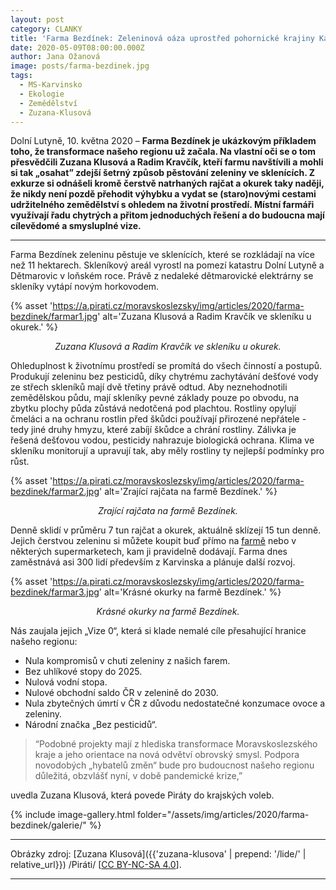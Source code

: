 ```yaml
---
layout: post
category: CLANKY
title: 'Farma Bezdínek: Zeleninová oáza uprostřed pohornické krajiny Karvinska'
date: 2020-05-09T08:00:00.000Z
author: Jana Ožanová
image: posts/farma-bezdinek.jpg
tags:
  - MS-Karvinsko
  - Ekologie
  - Zemědělství
  - Zuzana-Klusová
---
```


Dolní Lutyně, 10. května 2020 – **Farma Bezdínek je ukázkovým příkladem toho, že transformace našeho regionu už začala. Na vlastní oči se o tom přesvědčili Zuzana Klusová a Radim Kravčík, kteří farmu navštívili a mohli si tak „osahat” zdejší šetrný způsob pěstování zeleniny ve sklenících. Z exkurze si odnášeli kromě čerstvě natrhaných rajčat a okurek taky naději, že nikdy není pozdě přehodit výhybku a vydat se (staro)novými cestami udržitelného zemědělství s ohledem na životní prostředí. Místní farmáři využívají řadu chytrých a přitom jednoduchých řešení a do budoucna mají cílevědomé a smysluplné vize.**

<hr />

Farma Bezdínek zeleninu pěstuje ve sklenících, které se rozkládají na více než 11 hektarech. Skleníkový areál vyrostl na pomezí katastru Dolní Lutyně a Dětmarovic v loňském roce. Právě z nedaleké dětmarovické elektrárny se skleníky vytápí novým horkovodem.

{% asset 'https://a.pirati.cz/moravskoslezsky/img/articles/2020/farma-bezdinek/farmar1.jpg' alt='Zuzana Klusová a Radim Kravčík ve skleníku u okurek.' %}

<p style="text-align: center"><i>Zuzana Klusová a Radim Kravčík ve skleníku u okurek.</i></p>

Ohleduplnost k životnímu prostředí se promítá do všech činností a postupů. Produkují zeleninu bez pesticidů, díky chytrému zachytávání dešťové vody ze střech skleníků mají dvě třetiny právě odtud. Aby neznehodnotili zemědělskou půdu, mají skleníky pevné základy pouze po obvodu, na zbytku plochy půda zůstává nedotčená pod plachtou. Rostliny opylují čmeláci a na ochranu rostlin před škůdci používají přirozené nepřátele - tedy jiné druhy hmyzu, které zabíjí škůdce a chrání rostliny. Zálivka je řešená dešťovou vodou, pesticidy nahrazuje biologická ochrana. Klima ve skleníku monitorují a upravují tak, aby měly rostliny ty nejlepší podmínky pro růst.

{% asset 'https://a.pirati.cz/moravskoslezsky/img/articles/2020/farma-bezdinek/farmar2.jpg' alt='Zrající rajčata na farmě Bezdínek.' %}

<p style="text-align: center"><i>Zrající rajčata na farmě Bezdínek.</i></p>

Denně sklidí v průměru 7 tun rajčat a okurek, aktuálně sklízejí 15 tun denně. Jejich čerstvou zeleninu si můžete koupit buď přímo na [farmě](https://www.farmabezdinek.cz/kde-koupit/) nebo v některých supermarketech, kam ji pravidelně dodávají. Farma dnes zaměstnává asi 300 lidí především z Karvinska a plánuje další rozvoj.

{% asset 'https://a.pirati.cz/moravskoslezsky/img/articles/2020/farma-bezdinek/farmar3.jpg' alt='Krásné okurky na farmě Bezdínek.' %}

<p style="text-align: center"><i>Krásné okurky na farmě Bezdínek.</i></p>

Nás zaujala jejich „Vize 0“, která si klade nemalé cíle přesahující hranice našeho regionu:

- Nula kompromisů v chuti zeleniny z našich farem.
- Bez uhlíkové stopy do 2025.
- Nulová vodní stopa.
- Nulové obchodní saldo ČR v zelenině do 2030.
- Nula zbytečných úmrtí v ČR z důvodu nedostatečné konzumace ovoce a zeleniny.
- Národní značka „Bez pesticidů“.

> “Podobné projekty mají z hlediska transformace Moravskoslezského kraje a jeho orientace na nová odvětví obrovský smysl. Podpora novodobých „hybatelů změn“ bude pro budoucnost našeho regionu důležitá, obzvlášť nyní, v době pandemické krize,”

uvedla Zuzana Klusová, která povede Piráty do krajských voleb.

{% include image-gallery.html folder="/assets/img/articles/2020/farma-bezdinek/galerie/" %}

---

Obrázky zdroj: [Zuzana Klusová]({{'zuzana-klusova' | prepend: '/lide/' | relative_url}}) /Piráti/ \[[CC BY-NC-SA 4.0](https://creativecommons.org/licenses/by-nc-sa/4.0/deed.cs)\].

- - -
